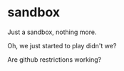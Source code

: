 # sandbox
Just a sandbox, nothing more.

Oh, we just started to play
didn't we?

Are github restrictions working?

